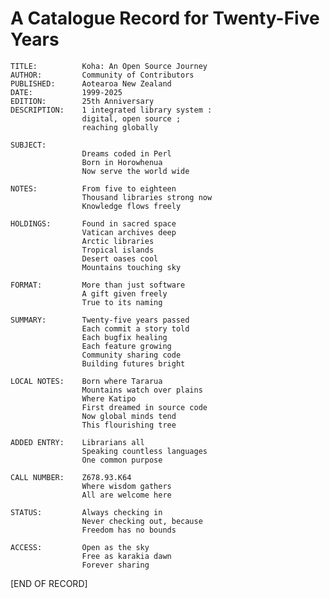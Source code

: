 # A Catalogue Record for Twenty-Five Years

    TITLE:          Koha: An Open Source Journey
    AUTHOR:         Community of Contributors
    PUBLISHED:      Aotearoa New Zealand
    DATE:           1999-2025
    EDITION:        25th Anniversary
    DESCRIPTION:    1 integrated library system :
                    digital, open source ;
                    reaching globally

    SUBJECT:        
                    Dreams coded in Perl
                    Born in Horowhenua
                    Now serve the world wide

    NOTES:          From five to eighteen
                    Thousand libraries strong now
                    Knowledge flows freely

    HOLDINGS:       Found in sacred space
                    Vatican archives deep
                    Arctic libraries
                    Tropical islands
                    Desert oases cool
                    Mountains touching sky

    FORMAT:         More than just software
                    A gift given freely
                    True to its naming

    SUMMARY:        Twenty-five years passed
                    Each commit a story told
                    Each bugfix healing
                    Each feature growing
                    Community sharing code
                    Building futures bright

    LOCAL NOTES:    Born where Tararua
                    Mountains watch over plains
                    Where Katipo
                    First dreamed in source code
                    Now global minds tend
                    This flourishing tree

    ADDED ENTRY:    Librarians all
                    Speaking countless languages
                    One common purpose

    CALL NUMBER:    Z678.93.K64
                    Where wisdom gathers
                    All are welcome here

    STATUS:         Always checking in
                    Never checking out, because
                    Freedom has no bounds

    ACCESS:         Open as the sky
                    Free as karakia dawn
                    Forever sharing

[END OF RECORD]